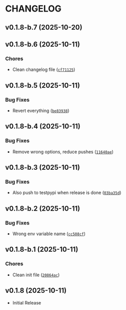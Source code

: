 # CHANGELOG

<!-- version list -->

## v0.1.8-b.7 (2025-10-20)


## v0.1.8-b.6 (2025-10-11)

### Chores

- Clean changelog file
  ([`cf71125`](https://github.com/UniversalPython/UniversalPython/commit/cf71125f6b123197e7dde0a2ac8a6eaa6a674592))


## v0.1.8-b.5 (2025-10-11)

### Bug Fixes

- Revert everything
  ([`be83938`](https://github.com/UniversalPython/UniversalPython/commit/be83938c5f7864fc8ebef8ab33bfdd8ba5144223))


## v0.1.8-b.4 (2025-10-11)

### Bug Fixes

- Remove wrong options, reduce pushes
  ([`11640ae`](https://github.com/UniversalPython/UniversalPython/commit/11640ae095aeb75f73b6693a957d99f1416b8798))


## v0.1.8-b.3 (2025-10-11)

### Bug Fixes

- Also push to testpypi when release is done
  ([`03ba35d`](https://github.com/UniversalPython/UniversalPython/commit/03ba35d60a47182ce6bc5f4621d495e3818c0535))


## v0.1.8-b.2 (2025-10-11)

### Bug Fixes

- Wrong env variable name
  ([`cc508cf`](https://github.com/UniversalPython/UniversalPython/commit/cc508cf803ea230fa435de5e37dff709978b9978))


## v0.1.8-b.1 (2025-10-11)

### Chores

- Clean init file
  ([`20864ac`](https://github.com/UniversalPython/UniversalPython/commit/20864ac0aaa15f8839694cd617f531aae17d646b))


## v0.1.8 (2025-10-11)

- Initial Release
